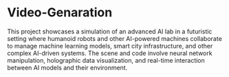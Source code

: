 # Video-Genaration
 This project showcases a simulation of an advanced AI lab in a futuristic setting where humanoid robots and other AI-powered machines collaborate to manage machine learning models, smart city infrastructure, and other complex AI-driven systems. The scene and code involve neural network manipulation, holographic data visualization, and real-time interaction between AI models and their environment.
